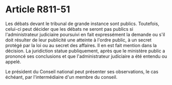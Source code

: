 # Article R811-51

Les débats devant le tribunal de grande instance sont publics. Toutefois, celui-ci peut décider que les débats ne seront pas publics si l'administrateur judiciaire poursuivi en fait expressément la demande ou s'il doit résulter de leur publicité une atteinte à l'ordre public, à un secret protégé par la loi ou au secret des affaires. Il en est fait mention dans la décision. La juridiction statue publiquement, après que le ministère public a prononcé ses conclusions et que l'administrateur judiciaire a été entendu ou appelé.

Le président du Conseil national peut présenter ses observations, le cas échéant, par l'intermédiaire d'un membre du conseil.
